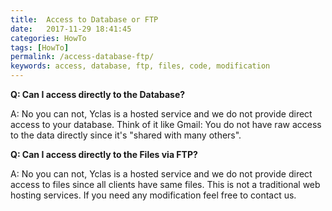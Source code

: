 ```yaml
---
title:  Access to Database or FTP
date:   2017-11-29 18:41:45
categories: HowTo
tags: [HowTo]
permalink: /access-database-ftp/
keywords: access, database, ftp, files, code, modification
---
```

**Q: Can I access directly to the Database?**

A: No you can not, Yclas is a hosted service and we do not provide direct access to your database. Think of it like Gmail: You do not have raw access to the data directly since it's "shared with many others".

**Q: Can I access directly to the Files via FTP?**

A: No you can not, Yclas is a hosted service and we do not provide direct access to files since all clients have same files. This is not a traditional web hosting services. If you need any modification feel free to contact us.
